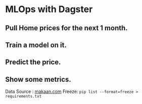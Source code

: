 # MLOps with Dagster
## Pull Home prices for the next 1 month. 
## Train a model on it.
## Predict the price. 
## Show some metrics.

Data Source : [makaan.com](https://www.makaan.com/kolkata-residential-property/buy-property-in-kolkata-city?page=1)
Freeze: `pip list --format=freeze > requirements.txt`